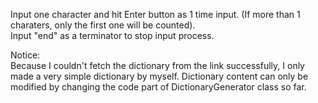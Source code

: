Input one character and hit Enter button as 1 time input. (If more than 1 charaters, only the first one will be counted).  
Input "end" as a terminator to stop input process.  

Notice:  
Because I couldn't fetch the dictionary from the link successfully, I only made a very simple dictionary by myself. Dictionary content can only be modified by changing the code part of DictionaryGenerator class so far.
